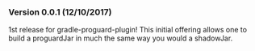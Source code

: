 ### Version 0.0.1 (12/10/2017)

1st release for gradle-proguard-plugin! This initial offering allows one to build a proguardJar in much the same way you would a shadowJar.
